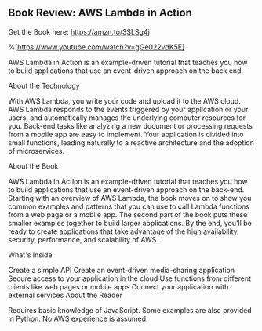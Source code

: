 ## Book Review: AWS Lambda in Action

Get the Book here: https://amzn.to/3SLSg4j

%[https://www.youtube.com/watch?v=gGe022vdK5E]

AWS Lambda in Action is an example-driven tutorial that teaches you how to build applications that use an event-driven approach on the back end.

About the Technology

With AWS Lambda, you write your code and upload it to the AWS cloud. AWS Lambda responds to the events triggered by your application or your users, and automatically manages the underlying computer resources for you. Back-end tasks like analyzing a new document or processing requests from a mobile app are easy to implement. Your application is divided into small functions, leading naturally to a reactive architecture and the adoption of microservices.

About the Book

AWS Lambda in Action is an example-driven tutorial that teaches you how to build applications that use an event-driven approach on the back-end. Starting with an overview of AWS Lambda, the book moves on to show you common examples and patterns that you can use to call Lambda functions from a web page or a mobile app. The second part of the book puts these smaller examples together to build larger applications. By the end, you'll be ready to create applications that take advantage of the high availability, security, performance, and scalability of AWS.

What's Inside

Create a simple API
Create an event-driven media-sharing application
Secure access to your application in the cloud
Use functions from different clients like web pages or mobile apps
Connect your application with external services
About the Reader

Requires basic knowledge of JavaScript. Some examples are also provided in Python. No AWS experience is assumed.